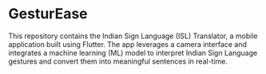 # GesturEase
This repository contains the Indian Sign Language (ISL) Translator, a mobile application built using Flutter. The app leverages a camera interface and integrates a machine learning (ML) model to interpret Indian Sign Language gestures and convert them into meaningful sentences in real-time.
